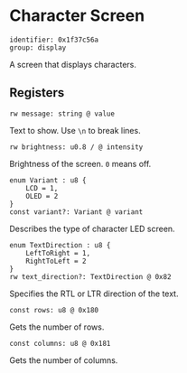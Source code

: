 # Character Screen

    identifier: 0x1f37c56a
    group: display

A screen that displays characters.

## Registers

    rw message: string @ value

Text to show. Use `\n` to break lines.

    rw brightness: u0.8 / @ intensity

Brightness of the screen. `0` means off.

    enum Variant : u8 {
        LCD = 1,
        OLED = 2
    }
    const variant?: Variant @ variant

Describes the type of character LED screen.

    enum TextDirection : u8 {
        LeftToRight = 1,
        RightToLeft = 2
    }
    rw text_direction?: TextDirection @ 0x82

Specifies the RTL or LTR direction of the text.

    const rows: u8 @ 0x180

Gets the number of rows.

    const columns: u8 @ 0x181

Gets the number of columns.
